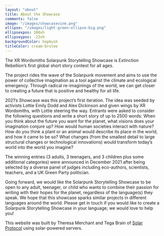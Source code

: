 ```yaml
---
layout: "about"
title: About the Showcase
comments: false
image: "/images/showcasevine.png"
ellipse: "/images/light-green-ellipse-big.png"
ellipsexpos: 100vh 
ellipseypos: -22vh
backgroundColor: hopbush
titleColor: cream-brulee
---
```

The XR Wordsmiths Solarpunk Storytelling Showcase is Extinction Rebellion’s first global short story contest for all ages.

The project rides the wave of the Solarpunk movement and aims to use the power of collective imagination as a tool against the climate and ecological emergency. Through radical re-imaginings of the world, we can get closer to creating a future that is positive and healthy for all life.

2021’s Showcase was this project’s first iteration. The idea was seeded by activists Lottie Emily Dodd and Alex Dickinson and given wings by XR Wordsmiths, with Lottie steering the way. 
Entrants were asked to consider the following questions and write a short story of up to 2500 words: When you think about the future you want for the planet, what visions does your imagination conjure up? How would human societies interact with nature? How do you think a plant or an animal would describe its place in the world, and how it came to be so? What changes (from the smallest detail to large structural changes or technological innovations) would transform today’s world into the world you imagine? 

The winning entries (3 adults, 3 teenagers, and 3 children plus some additional categories) were announced in December 2021 after being selected by a diverse panel of judges including eco-authors, scientists, teachers, and a UK Green Party politician.

Going forward, we would like the Solarpunk Storytelling Showcase to be open to any adult, teenager, or child who wants to combine their passion for writing with their hopes for the planet, regardless of the language(s) they speak. We hope that this showcase sparks similar projects in different languages around the world. Please get in touch if you would like to create a Solarpunk Storytelling Showcase in your language; we would love to help you!

This website was built by Theresa Merchant and Tega Brain of [Solar Protocol](SolarProtocol.net) using solar-powered servers. 




